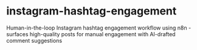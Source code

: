 # instagram-hashtag-engagement
Human-in-the-loop Instagram hashtag engagement workflow using n8n - surfaces high-quality posts for manual engagement with AI-drafted comment suggestions

